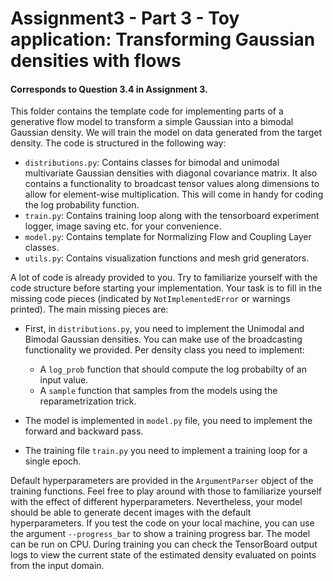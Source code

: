 # Assignment3 - Part 3 - Toy application: Transforming Gaussian densities with flows

#### Corresponds to Question 3.4 in Assignment 3.
This folder contains the template code for implementing parts of a generative
flow model to transform a simple Gaussian into a bimodal Gaussian density. We
will train the model on data generated from the target density. The code is
structured in the following way:

* `distributions.py`: Contains classes for bimodal and unimodal multivariate
                      Gaussian densities with diagonal covariance matrix. It
                      also contains a functionality to broadcast tensor values
                      along dimensions to allow for element-wise multiplication. This will
                      come in handy for coding the log probability function.
* `train.py`: Contains training loop along with the tensorboard experiment
              logger, image saving etc. for your convenience.
* `model.py`: Contains template for Normalizing Flow and Coupling Layer classes.        
* `utils.py`: Contains visualization functions and mesh grid generators.

A lot of code is already provided to you. Try to familiarize yourself with the
code structure before starting your implementation. Your task is to fill in the
missing code pieces (indicated by `NotImplementedError` or warnings printed).
The main missing pieces are:

* First, in `distributions.py`, you need to implement the Unimodal and Bimodal
Gaussian densities. You can make use of the broadcasting functionality we
provided. Per density class you need to implement:
    * A `log_prob` function that should compute the log probabilty of an
      input value.
    * A `sample` function that samples from the models using the
      reparametrization trick.

* The model is implemented in `model.py` file, you need to implement the
  forward and backward pass.
* The training file `train.py` you need to implement a training loop for
  a single epoch.


Default hyperparameters are provided in the `ArgumentParser` object of the
  training functions. Feel free to play around with those to familiarize
  yourself with the effect of different hyperparameters. Nevertheless, your
  model should be able to generate decent images with the default
  hyperparameters. If you test the code on your local machine, you can use the
  argument `--progress_bar` to show a training progress bar. The model can be
  run on CPU. During training you can check the TensorBoard output logs
  to view the current state of the estimated density evaluated on
  points from the input domain.
